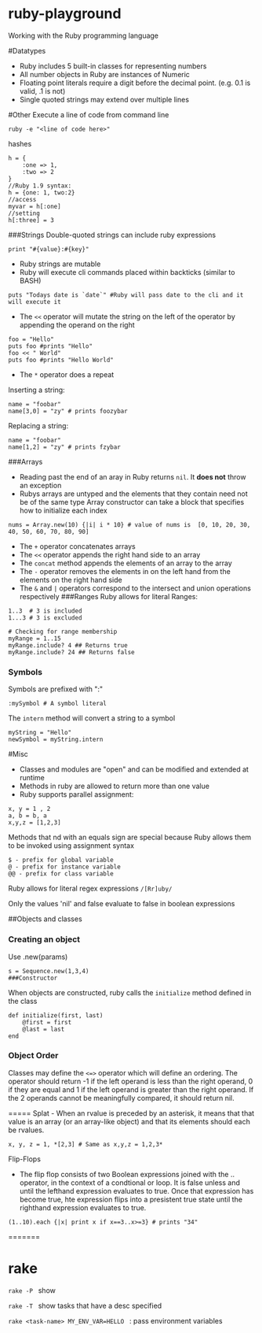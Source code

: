 # ruby-playground
Working with the Ruby programming language

#Datatypes
- Ruby includes 5 built-in classes for representing numbers
- All number objects in Ruby are instances of Numeric
- Floating point literals require a digit before the decimal point. (e.g. 0.1 is valid, .1 is not) 
- Single quoted strings may extend over multiple lines

#Other
Execute a line of code from command line
```
ruby -e "<line of code here>"
```
hashes
```
h = {
    :one => 1,
    :two => 2
}
//Ruby 1.9 syntax:
h = {one: 1, two:2}
//access
myvar = h[:one] 
//setting
h[:three] = 3
```

###Strings 
Double-quoted strings can include ruby expressions
```
print "#{value}:#{key}"
```
- Ruby strings are mutable
- Ruby will execute cli commands placed within backticks (similar to BASH)
```
puts "Todays date is `date`" #Ruby will pass date to the cli and it will execute it
```
- The ```<<``` operator will mutate the string on the left of the operator by appending the operand on the right
```
foo = "Hello"
puts foo #prints "Hello"
foo << " World"
puts foo #prints "Hello World"
```
- The ```*``` operator does a repeat

Inserting a string:
```
name = "foobar"
name[3,0] = "zy" # prints foozybar 
```
Replacing a string:
```
name = "foobar"
name[1,2] = "zy" # prints fzybar 
```

###Arrays
- Reading past the end of an aray in Ruby returns ```nil```. It **does not** throw an exception
- Rubys arrays are untyped and the elements that they contain need not be of the same type
Array constructor can take a block that specifies how to initialize each index
```
nums = Array.new(10) {|i| i * 10} # value of nums is  [0, 10, 20, 30, 40, 50, 60, 70, 80, 90]
```
- The ```+``` operator concatenates arrays
- The ```<<``` operator appends the right hand side to an array
- The ``` concat ``` method appends the elements of an array to the array
- The ``` - ``` operator removes the elements in on the left hand from the elements on the right hand side
- The ```&``` and ```|``` operators correspond to the intersect and union operations respectively
###Ranges
Ruby allows for literal Ranges: 
```
1..3  # 3 is included 
1...3 # 3 is excluded

# Checking for range membership
myRange = 1..15
myRange.include? 4 ## Returns true
myRange.include? 24 ## Returns false

```
### Symbols
Symbols are prefixed with ":"
```
:mySymbol # A symbol literal
```
The ```intern``` method will convert a string to a symbol
```
myString = "Hello"
newSymbol = myString.intern
```

#Misc
- Classes and modules are "open" and can be modified and extended at runtime
- Methods in ruby are allowed to return more than one value
- Ruby supports parallel assignment:
```
x, y = 1 , 2
a, b = b, a
x,y,z = [1,2,3]
```
Methods that nd with an equals sign are special because Ruby allows them to be invoked using assignment syntax
```
$ - prefix for global variable
@ - prefix for instance variable
@@ - prefix for class variable
```
Ruby allows for literal regex expressions ```/[Rr]uby/```

Only the values 'nil' and false evaluate to false in boolean expressions


##Objects and classes
### Creating an object
Use <className>.new(params)
```
s = Sequence.new(1,3,4)
###Constructor
```
When objects are constructed, ruby calls the ```initialize``` method defined in the class
```
def initialize(first, last)
    @first = first
    @last = last
end
```
### Object Order
Classes may define the ```<=>``` operator which will define an ordering.
The operator should return -1 if the left operand is less than the right operand, 0 if they are equal and 1 if the left operand is greater than the right operand.  If the 2 operands cannot be meaningfully compared, it should return nil.

=====
Splat - When an rvalue is preceded by an asterisk, it means that that value is an array (or an array-like object) and that its elements should each be rvalues.
```
x, y, z = 1, *[2,3] # Same as x,y,z = 1,2,3*
```

Flip-Flops
- The flip flop consists of two Boolean expressions joined with the .. operator, in the context of a condtional or loop.  It is false unless and until the lefthand expression evaluates to true.  Once that expression has become true, hte expression flips into a presistent true state until the righthand expression evaluates to true.
```
(1..10).each {|x| print x if x==3..x>=3} # prints "34"
```
=======
# rake 
```rake -P ``` show 

```rake -T ``` show tasks that have a desc specified

```rake <task-name> MY_ENV_VAR=HELLO ``` : pass environment variables 
